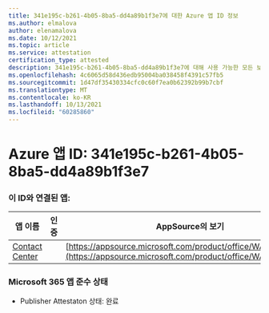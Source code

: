 ```yaml
---
title: 341e195c-b261-4b05-8ba5-dd4a89b1f3e7에 대한 Azure 앱 ID 정보
ms.author: elmalova
author: elenamalova
ms.date: 10/12/2021
ms.topic: article
ms.service: attestation
certification_type: attested
description: 341e195c-b261-4b05-8ba5-dd4a89b1f3e7에 대해 사용 가능한 모든 보안 및 규정 준수 정보입니다.
ms.openlocfilehash: 4c6065d58d436edb95004ba038458f4391c57fb5
ms.sourcegitcommit: 1d47df35430334cfc0c60f7ea0b62392b99b7cbf
ms.translationtype: MT
ms.contentlocale: ko-KR
ms.lasthandoff: 10/13/2021
ms.locfileid: "60285860"
---
```

# <a name="azure-app-id-341e195c-b261-4b05-8ba5-dd4a89b1f3e7"></a>Azure 앱 ID: 341e195c-b261-4b05-8ba5-dd4a89b1f3e7


### <a name="apps-associated-with-this-id"></a>이 ID와 연결된 앱:
| **앱 이름** | **인증** | **AppSource의 보기** |
|--------------|---------------|-----------------------|
| [Contact Center](https://docs.microsoft.com/microsoft-365-app-certification/forward/WA200001428) |  | [https://appsource.microsoft.com/product/office/WA200001428](https://appsource.microsoft.com/product/office/WA200001428) |

### <a name="microsoft-365-app-compliance-status"></a>Microsoft 365 앱 준수 상태
- Publisher Attestaton 상태: 완료

